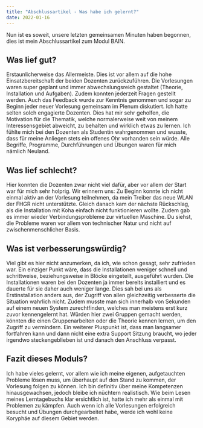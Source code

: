 ```yaml
---
title: "Abschlussartikel - Was habe ich gelernt?"
date: 2022-01-16
---
```


Nun ist es soweit, unsere letzten gemeinsamen Minuten haben begonnen, dies ist mein Abschlussartikel zum Modul BAIN. 

## Was lief gut?

Erstaunlicherweise das Allermeiste. Dies ist vor allem auf die hohe Einsatzbereitschaft der beiden Dozenten zurückzuführen. Die Vorlesungen waren super geplant und immer abwechslungsreich gestaltet (Theorie, Installation und Aufgaben). Zudem konnten jederzeit Fragen gestellt werden. Auch das Feedback wurde zur Kenntnis genommen und sogar zu Beginn jeder neuer Vorlesung gemeinsam im Plenum diskutiert. Ich hatte selten solch engagierte Dozenten. Dies hat mir sehr geholfen, die Motivation für die Thematik, welche normalerweise weit von meinem Interessensgebiet abweicht, zu behalten und wirklich etwas zu lernen. Ich fühlte mich bei den Dozenten als Studentin wahrgenommen und wusste, dass für meine Anliegen stets ein offenes Ohr vorhanden sein würde. Alle Begriffe, Programme, Durchführungen und Übungen waren für mich nämlich Neuland. 

## Was lief schlecht?

Hier konnten die Dozenten zwar nicht viel dafür, aber vor allem der Start war für mich sehr holprig. Wir erinnern uns: Zu Beginn konnte ich nicht einmal aktiv an der Vorlesung teilnehmen, da mein Treiber das neue WLAN der FHGR nicht unterstützte. Gleich danach kam der nächste Rückschlag, als die Installation mit Koha einfach nicht funktionieren wollte. Zudem gab es immer wieder Verbindungsprobleme zur virtuellen Maschine. Du siehst, die Probleme waren vor allem von technischer Natur und nicht auf zwischenmenschlicher Basis. 

## Was ist verbesserungswürdig?

Viel gibt es hier nicht anzumerken, da ich, wie schon gesagt, sehr zufrieden war. Ein einziger Punkt wäre, dass die Installationen weniger schnell und schrittweise, beziehungsweise in Blöcke eingeteilt, ausgeführt wurden. Die Installationen waren bei den Dozenten ja immer bereits installiert und es dauerte für sie daher auch weniger lange. Dies sah bei uns als Erstinstallation anders aus, der Zugriff von allen gleichzeitig verbesserte die Situation wahrlich nicht. Zudem musste man sich innerhalb von Sekunden auf einem neuen System zurechtfinden, welches man meistens erst kurz zuvor kennengelernt hat.  Würden hier zwei Gruppen gemacht werden, könnten die einen Gruppenarbeiten oder die Theorie kennen lernen, um den Zugriff zu vermindern. Ein weiterer Pluspunkt ist, dass man langsamer fortfahren kann und dann nicht eine extra Support Sitzung braucht, wo jeder irgendwo steckengeblieben ist und danach den Anschluss verpasst. 

## Fazit dieses Moduls?

Ich habe vieles gelernt, vor allem wie ich meine eigenen, aufgetauchten Probleme lösen muss, um überhaupt auf den Stand zu kommen, der Vorlesung folgen zu können. Ich bin definitiv über meine Kompetenzen hinausgewachsen, jedoch bleibe ich nüchtern realistisch. Wie beim Lesen meines Lerntagebuchs klar ersichtlich ist, hatte ich mehr als einmal mit Problemen zu kämpfen. Auch wenn ich alle Vorlesungen erfolgreich besucht und Übungen durchgearbeitet habe, werde ich wohl keine Koryphäe auf diesem Gebiet werden.  
